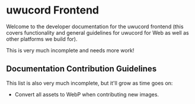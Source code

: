 # uwucord Frontend

Welcome to the developer documentation for the uwucord frontend (this covers functionality and general guidelines for uwucord for Web as well as other platforms we build for).

This is very much incomplete and needs more work!

## Documentation Contribution Guidelines

This list is also very much incomplete, but it'll grow as time goes on:

- Convert all assets to WebP when contributing new images.

